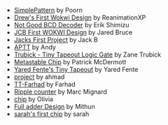 - [SimplePattern](tt_um_wokwi_413387009513254913/info.md) by Poorn
- [Drew's First Wokwi Design](tt_um_wokwi_413387186248679425/info.md) by ReanimationXP
- [Not Good BCD Decoder](tt_um_wokwi_413918244906651649/info.md) by Erik Shimizu
- [JCB First WOKWI Design](tt_um_wokwi_413919454053401601/info.md) by Jared Bruce
- [Jacks First Project](tt_um_wokwi_413919458626244609/info.md) by Jack B
- [APTT](tt_um_wokwi_413919565287453697/info.md) by Andy
- [Trubick - Tiny Tapeout Logic Gate](tt_um_wokwi_413919752282163201/info.md) by Zane Trubick
- [Metastable Chip](tt_um_wokwi_413919794360480769/info.md) by Patrick McDermott
- [Yared Fente's Tiny Tapeout](tt_um_wokwi_413921849611724801/info.md) by Yared Fente
- [project](tt_um_wokwi_413929752291913729/info.md) by ahmad
- [TT-Farhad](tt_um_wokwi_414120379026893825/info.md) by Farhad
- [Ripple counter](tt_um_wokwi_414120414884012033/info.md) by Marc Mignard
- [chip](tt_um_wokwi_414120432405727233/info.md) by Olivia
- [Full adder Design](tt_um_wokwi_414120800422397953/info.md) by Mithun
- [sarah's first chip](tt_um_wokwi_414124471705253889/info.md) by sarah
